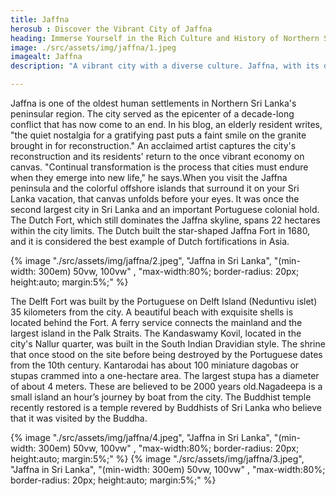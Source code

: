 ```yaml
---
title: Jaffna
herosub : Discover the Vibrant City of Jaffna
heading: Immerse Yourself in the Rich Culture and History of Northern Sri Lanka
image: ./src/assets/img/jaffna/1.jpeg
imagealt: Jaffna
description: "A vibrant city with a diverse culture. Jaffna, with its distinct blend of Tamil, Sinhalese, and Muslim influences, provides a truly immersive experience for visitors looking to discover Sri Lanka's diverse beauty."

---
```


Jaffna is one of the oldest human settlements in Northern Sri Lanka's peninsular region. The city served as the epicenter of a decade-long conflict that has now come to an end. In his blog, an elderly resident writes, "the quiet nostalgia for a gratifying past puts a faint smile on the granite brought in for reconstruction." An acclaimed artist captures the city's reconstruction and its residents' return to the once vibrant economy on canvas. "Continual transformation is the process that cities must endure when they emerge into new life," he says.When you visit the Jaffna peninsula and the colorful offshore islands that surround it on your Sri Lanka vacation, that canvas unfolds before your eyes. It was once the second largest city in Sri Lanka and an important Portuguese colonial hold. The Dutch Fort, which still dominates the Jaffna skyline, spans 22 hectares within the city limits. The Dutch built the star-shaped Jaffna Fort in 1680, and it is considered the best example of Dutch fortifications in Asia.

{% image "./src/assets/img/jaffna/2.jpeg", "Jaffna in Sri Lanka", "(min-width: 300em) 50vw, 100vw" , "max-width:80%; border-radius: 20px; height:auto; margin:5%;" %}

The Delft Fort was built by the Portuguese on Delft Island (Neduntivu islet) 35 kilometers from the city. A beautiful beach with exquisite shells is located behind the Fort. A ferry service connects the mainland and the largest island in the Palk Straits. The Kandaswamy Kovil, located in the city's Nallur quarter, was built in the South Indian Dravidian style. The shrine that once stood on the site before being destroyed by the Portuguese dates from the 10th century. Kantarodai has about 100 miniature dagobas or stupas crammed into a one-hectare area. The largest stupa has a diameter of about 4 meters. These are believed to be 2000 years old.Nagadeepa is a small island an hour’s journey by boat from the city. The Buddhist temple recently restored is a temple revered by Buddhists of Sri Lanka who believe that it was visited by the Buddha.

{% image "./src/assets/img/jaffna/4.jpeg", "Jaffna in Sri Lanka", "(min-width: 300em) 50vw, 100vw" , "max-width:80%; border-radius: 20px; height:auto; margin:5%;" %}
{% image "./src/assets/img/jaffna/3.jpeg", "Jaffna in Sri Lanka", "(min-width: 300em) 50vw, 100vw" , "max-width:80%; border-radius: 20px; height:auto; margin:5%;" %}